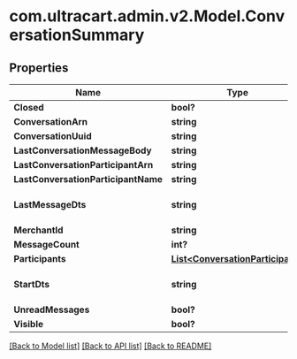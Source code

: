 # com.ultracart.admin.v2.Model.ConversationSummary
## Properties

Name | Type | Description | Notes
------------ | ------------- | ------------- | -------------
**Closed** | **bool?** |  | [optional] 
**ConversationArn** | **string** |  | [optional] 
**ConversationUuid** | **string** |  | [optional] 
**LastConversationMessageBody** | **string** |  | [optional] 
**LastConversationParticipantArn** | **string** |  | [optional] 
**LastConversationParticipantName** | **string** |  | [optional] 
**LastMessageDts** | **string** | Last message date/time | [optional] 
**MerchantId** | **string** |  | [optional] 
**MessageCount** | **int?** |  | [optional] 
**Participants** | [**List&lt;ConversationParticipant&gt;**](ConversationParticipant.md) |  | [optional] 
**StartDts** | **string** | Start of the conversation date/time | [optional] 
**UnreadMessages** | **bool?** |  | [optional] 
**Visible** | **bool?** |  | [optional] 


[[Back to Model list]](../README.md#documentation-for-models) [[Back to API list]](../README.md#documentation-for-api-endpoints) [[Back to README]](../README.md)

